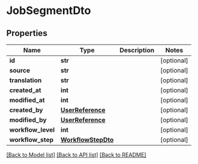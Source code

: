 # JobSegmentDto

## Properties
Name | Type | Description | Notes
------------ | ------------- | ------------- | -------------
**id** | **str** |  | [optional] 
**source** | **str** |  | [optional] 
**translation** | **str** |  | [optional] 
**created_at** | **int** |  | [optional] 
**modified_at** | **int** |  | [optional] 
**created_by** | [**UserReference**](UserReference.md) |  | [optional] 
**modified_by** | [**UserReference**](UserReference.md) |  | [optional] 
**workflow_level** | **int** |  | [optional] 
**workflow_step** | [**WorkflowStepDto**](WorkflowStepDto.md) |  | [optional] 

[[Back to Model list]](../README.md#documentation-for-models) [[Back to API list]](../README.md#documentation-for-api-endpoints) [[Back to README]](../README.md)

